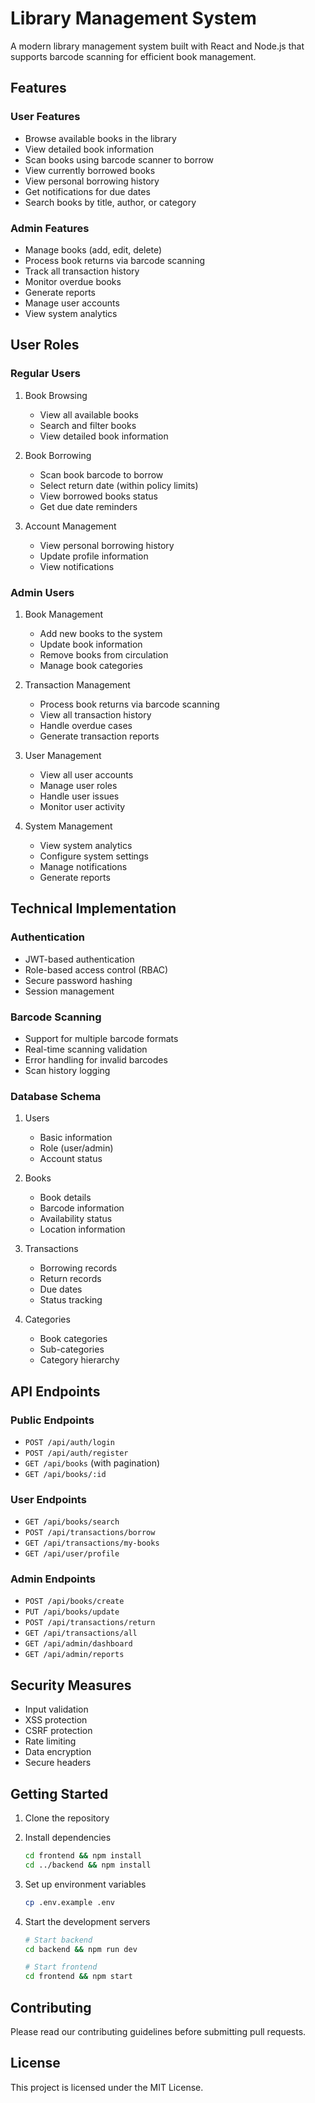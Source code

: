 # Library Management System

A modern library management system built with React and Node.js that supports barcode scanning for efficient book management.

## Features

### User Features
- Browse available books in the library
- View detailed book information
- Scan books using barcode scanner to borrow
- View currently borrowed books
- View personal borrowing history
- Get notifications for due dates
- Search books by title, author, or category

### Admin Features
- Manage books (add, edit, delete)
- Process book returns via barcode scanning
- Track all transaction history
- Monitor overdue books
- Generate reports
- Manage user accounts
- View system analytics

## User Roles

### Regular Users
1. Book Browsing
   - View all available books
   - Search and filter books
   - View detailed book information

2. Book Borrowing
   - Scan book barcode to borrow
   - Select return date (within policy limits)
   - View borrowed books status
   - Get due date reminders

3. Account Management
   - View personal borrowing history
   - Update profile information
   - View notifications

### Admin Users
1. Book Management
   - Add new books to the system
   - Update book information
   - Remove books from circulation
   - Manage book categories

2. Transaction Management
   - Process book returns via barcode scanning
   - View all transaction history
   - Handle overdue cases
   - Generate transaction reports

3. User Management
   - View all user accounts
   - Manage user roles
   - Handle user issues
   - Monitor user activity

4. System Management
   - View system analytics
   - Configure system settings
   - Manage notifications
   - Generate reports

## Technical Implementation

### Authentication
- JWT-based authentication
- Role-based access control (RBAC)
- Secure password hashing
- Session management

### Barcode Scanning
- Support for multiple barcode formats
- Real-time scanning validation
- Error handling for invalid barcodes
- Scan history logging

### Database Schema
1. Users
   - Basic information
   - Role (user/admin)
   - Account status

2. Books
   - Book details
   - Barcode information
   - Availability status
   - Location information

3. Transactions
   - Borrowing records
   - Return records
   - Due dates
   - Status tracking

4. Categories
   - Book categories
   - Sub-categories
   - Category hierarchy

## API Endpoints

### Public Endpoints
- `POST /api/auth/login`
- `POST /api/auth/register`
- `GET /api/books` (with pagination)
- `GET /api/books/:id`

### User Endpoints
- `GET /api/books/search`
- `POST /api/transactions/borrow`
- `GET /api/transactions/my-books`
- `GET /api/user/profile`

### Admin Endpoints
- `POST /api/books/create`
- `PUT /api/books/update`
- `POST /api/transactions/return`
- `GET /api/transactions/all`
- `GET /api/admin/dashboard`
- `GET /api/admin/reports`

## Security Measures
- Input validation
- XSS protection
- CSRF protection
- Rate limiting
- Data encryption
- Secure headers

## Getting Started

1. Clone the repository
2. Install dependencies
   ```bash
   cd frontend && npm install
   cd ../backend && npm install
   ```

3. Set up environment variables
   ```bash
   cp .env.example .env
   ```

4. Start the development servers
   ```bash
   # Start backend
   cd backend && npm run dev

   # Start frontend
   cd frontend && npm start
   ```

## Contributing
Please read our contributing guidelines before submitting pull requests.

## License
This project is licensed under the MIT License.
